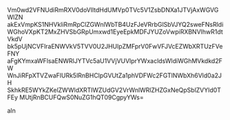 Vm0wd2VFNUdiRmRXV0doVlltdHdUMVp0TVc5V1ZsbDNXa1JTVjAxWGVGWlZN
akExVmpKS1NHVkliRmRpClZGWnlWbTB4UzFJeVRrbGlSbVJYQ2sweFNsRldi
WGhoVXpKT2MxZHVSbGRpUmxwd1EyeEpkMDFJYUZoVwpiRXBNVlhwR1dtVkdV
bk5pUjNCVFlraENWVkV5TVV0U2JHUlpZMFprV0FwVFJVcEZWbXRTUzFVeFNY
aFgKYmxaWFlsaENWRlJYTVc5aU1VVjVUVlprYWxacldsWldiWGhMVkdkd2FW
WnJiRFpXTVZwaFlURk5lRnBHClpGVUtZa1phVDFWc2FGTlNWbXh6Vld0a2JH
SkhkRE5WYkZKelZWWldXRTlWZUdGV2VrWnlWRlZHZGxNeQpSblZVYld0TFEy
MUtjRnBCUFQwS0NuZG1hQT09CgpyYWs=

aln